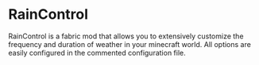# RainControl

RainControl is a fabric mod that allows you to extensively customize the frequency and duration of weather in your minecraft world. All options are easily configured in the commented configuration file.
